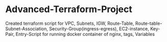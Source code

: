 # Advanced-Terraform-Project
Created terraform script for VPC, Subnets, IGW, Route-Table, Route-table-Subnet-Association, Security-Group(ingress-egress), EC2-instance, Key-Pair, Entry-Script for running docker container of nginx, tags, Variables

